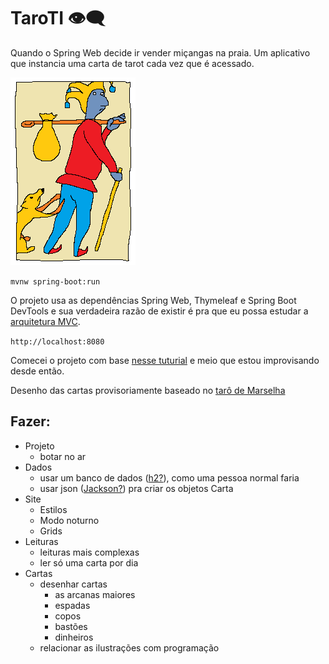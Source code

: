 # TaroTI 👁‍🗨

Quando o Spring Web decide ir vender miçangas na praia. Um aplicativo que instancia uma carta de tarot cada vez que é acessado.

![tolo](/src/main/resources/static/img/maior/00tolo.png)

`mvnw spring-boot:run`

O projeto usa as dependências Spring Web, Thymeleaf e Spring Boot DevTools e sua verdadeira razão de existir é pra que eu possa estudar a [arquitetura MVC](https://pt.wikipedia.org/wiki/MVC).

`http://localhost:8080`

Comecei o projeto com base [nesse tuturial](https://spring.io/guides/gs/serving-web-content) e meio que estou improvisando desde então.

Desenho das cartas provisoriamente baseado no [tarô de Marselha](https://pt.wikipedia.org/wiki/Tar%C3%B4_de_Marselha)

## Fazer:
- Projeto
    - botar no ar
- Dados
    - usar um banco de dados ([h2?](https://www.baeldung.com/spring-boot-h2-database)), como uma pessoa normal faria
    - usar json ([Jackson?](https://www.baeldung.com/jackson-object-mapper-tutorial)) pra criar os objetos Carta
- Site
    - Estilos
    - Modo noturno
    - Grids
- Leituras
    - leituras mais complexas
    - ler só uma carta por dia
- Cartas
    - desenhar cartas
        - as arcanas maiores
        - espadas
        - copos
        - bastões
        - dinheiros
    - relacionar as ilustrações com programação

